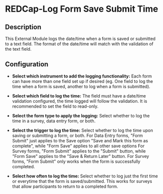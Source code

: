 # REDCap-Log Form Save Submit Time

## Description

This External Module logs the date/time when a form is saved or submitted to a text field. The format of the date/time will match with the validation of the text field.

## Configuration

* **Select which instrument to add the logging functionality:**
	Each form can have more than one field set up if desired (eg. One field to log the time when a form is saved, another to log when a form is submitted).
	
* **Select which field to log the time:**
	The field must have a date/time validation configured, the time logged will follow the validation. It is recommended to set the field to read-only.
	
* **Select the form type to apply the logging:**
	Select whether to log the time in a survey, data entry form, or both. 
	
* **Select the trigger to log the time:**
	Select whether to log the time upon saving or submitting a form, or both. 
	For Data Entry forms, "Form Submit" just applies to the Save option "Save and Mark this form as complete", while "Form Save" applies to all other save options
	For Survey forms, "Form Submit" applies to the "Submit" button, while "Form Save" applies to the "Save & Return Later" button.
	For Survey forms, "Form Submit" only works when the form is successfully completed.
	
* **Select how often to log the time:**
	Select whether to log just the first time or everytime that the form is saved/submitted. This works for surveys that allow participants to return to a completed form.
	

	
	

